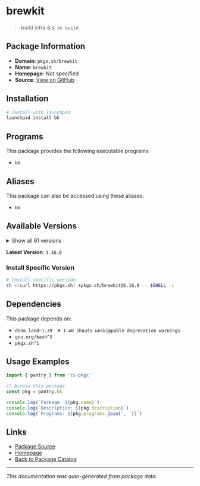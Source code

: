 # brewkit

> build infra & `$ bk build`

## Package Information

- **Domain**: `pkgx.sh/brewkit`
- **Name**: `brewkit`
- **Homepage**: Not specified
- **Source**: [View on GitHub](https://github.com/pkgxdev/pantry/tree/main/projects/pkgx.sh/brewkit/package.yml)

## Installation

```bash
# Install with launchpad
launchpad install bk
```

## Programs

This package provides the following executable programs:

- `bk`

## Aliases

This package can also be accessed using these aliases:

- `bk`

## Available Versions

<details>
<summary>Show all 61 versions</summary>

- `1.16.0`, `1.15.0`, `1.14.3`, `1.14.2`, `1.14.1`
- `1.13.0`, `1.12.0`, `1.11.2`, `1.11.1`, `1.11.0`
- `1.10.7`, `1.10.6`, `1.10.5`, `1.10.4`, `1.10.3`
- `1.10.2`, `1.10.1`, `1.10.0`, `1.9.0`, `1.8.2`
- `1.8.1`, `1.8.0`, `1.7.0`, `1.6.0`, `1.5.1`
- `1.5.0`, `1.4.0`, `1.3.1`, `1.3.0`, `1.2.4`
- `1.2.3`, `1.2.2`, `1.2.1`, `1.1.2`, `1.1.1`
- `1.1.0`, `1.0.2`, `1.0.1`, `1.0.0`, `0.55.8`
- `0.55.7`, `0.55.6`, `0.55.5`, `0.55.4`, `0.55.3`
- `0.55.2`, `0.55.1`, `0.55.0`, `0.54.0`, `0.53.0`
- `0.52.1`, `0.52.0`, `0.51.0`, `0.50.0`, `0.49.0`
- `0.48.0`, `0.47.0`, `0.46.4`, `0.46.3`, `0.46.2`
- `0.46.1`

</details>

**Latest Version**: `1.16.0`

### Install Specific Version

```bash
# Install specific version
sh <(curl https://pkgx.sh) +pkgx.sh/brewkit@1.16.0 -- $SHELL -i
```

## Dependencies

This package depends on:

- `deno.land~1.39  # 1.40 shouts unskippable deprecation warnings`
- `gnu.org/bash^5`
- `pkgx.sh^1`

## Usage Examples

```typescript
import { pantry } from 'ts-pkgx'

// Access this package
const pkg = pantry.bk

console.log(`Package: ${pkg.name}`)
console.log(`Description: ${pkg.description}`)
console.log(`Programs: ${pkg.programs.join(', ')}`)
```

## Links

- [Package Source](https://github.com/pkgxdev/pantry/tree/main/projects/pkgx.sh/brewkit/package.yml)
- [Homepage](#)
- [Back to Package Catalog](../package-catalog.md)

---

*This documentation was auto-generated from package data.*

